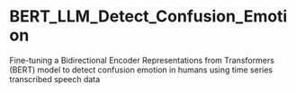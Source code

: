 # BERT_LLM_Detect_Confusion_Emotion
Fine-tuning a Bidirectional Encoder Representations from Transformers (BERT) model to detect confusion emotion in humans using time series transcribed speech data 
